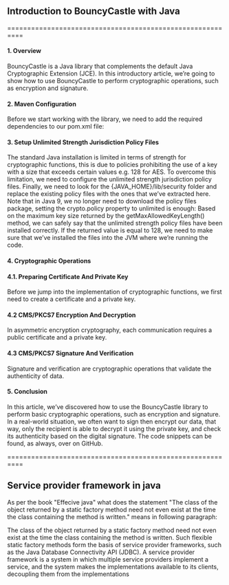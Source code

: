 ## Introduction to BouncyCastle with Java
==========================================================

#### 1. Overview
BouncyCastle is a Java library that complements the default Java Cryptographic Extension (JCE).
In this introductory article, we’re going to show how to use BouncyCastle to perform cryptographic operations, such as encryption and signature.

#### 2. Maven Configuration
Before we start working with the library, we need to add the required dependencies to our pom.xml file:

#### 3. Setup Unlimited Strength Jurisdiction Policy Files
The standard Java installation is limited in terms of strength for cryptographic functions, this is due to policies prohibiting the use of a key with a size that exceeds certain values e.g. 128 for AES.
To overcome this limitation, we need to configure the unlimited strength jurisdiction policy files.
Finally, we need to look for the {JAVA_HOME}/lib/security folder and replace the existing policy files with the ones that we’ve extracted here.
Note that in Java 9, we no longer need to download the policy files package, setting the crypto.policy property to unlimited is enough:
Based on the maximum key size returned by the getMaxAllowedKeyLength() method, we can safely say that the unlimited strength policy files have been installed correctly.
If the returned value is equal to 128, we need to make sure that we’ve installed the files into the JVM where we’re running the code.

#### 4. Cryptographic Operations

#### 4.1. Preparing Certificate And Private Key
Before we jump into the implementation of cryptographic functions, we first need to create a certificate and a private key.

#### 4.2 CMS/PKCS7 Encryption And Decryption
In asymmetric encryption cryptography, each communication requires a public certificate and a private key.

#### 4.3 CMS/PKCS7 Signature And Verification
Signature and verification are cryptographic operations that validate the authenticity of data.

#### 5. Conclusion
In this article, we’ve discovered how to use the BouncyCastle library to perform basic cryptographic operations, such as encryption and signature.
In a real-world situation, we often want to sign then encrypt our data, that way, only the recipient is able to decrypt it using the private key, and check its authenticity based on the digital signature.
The code snippets can be found, as always, over on GitHub.

==========================================================  
## Service provider framework in java

As per the book "Effecive java" what does the statement "The class of the object returned by a static factory method need not even exist at the time the class containing the method is written." means in following paragraph:

The class of the object returned by a static factory method need not even exist at the time the class containing the method is written. Such flexible static factory methods form the basis of service provider frameworks, such as the Java Database Connectivity API (JDBC). A service provider framework is a system in which multiple service providers implement a service, and the system makes the implementations available to its clients, decoupling them from the implementations
